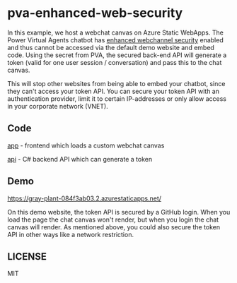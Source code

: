 # pva-enhanced-web-security

In this example, we host a webchat canvas on Azure Static WebApps. The Power Virtual Agents chatbot has [enhanced webchannel security](https://learn.microsoft.com/en-us/power-virtual-agents/configure-web-security) enabled and thus cannot be accessed via the default demo website and embed code. Using the secret from PVA, the secured back-end API will generate a token (valid for one user session / conversation) and pass this to the chat canvas.

This will stop other websites from being able to embed your chatbot, since they can't access your token API. You can secure your token API with an authentication provider, limit it to certain IP-addresses or only allow access in your corporate network (VNET).

## Code
[app](./app/) - frontend which loads a custom webchat canvas

[api](./api/) - C# backend API which can generate a token

## Demo
https://gray-plant-084f3ab03.2.azurestaticapps.net/

On this demo website, the token API is secured by a GitHub login. When you load the page the chat canvas won't render, but when you login the chat canvas will render. As mentioned above, you could also secure the token API in other ways like a network restriction.

## LICENSE
MIT

